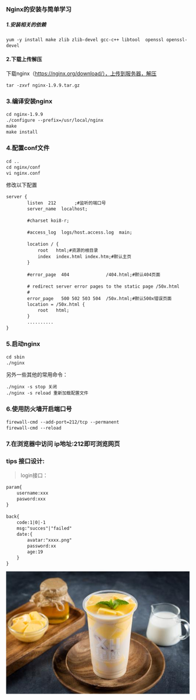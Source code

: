 ### Nginx的安装与简单学习
##### 1.安装相关的依赖
```
yum -y install make zlib zlib-devel gcc-c++ libtool  openssl openssl-devel
```
#### 2.下载上传解压
下载nginx（https://nginx.org/download/），上传到服务器，解压
```
tar -zxvf nginx-1.9.9.tar.gz
```
### 3.编译安装nginx
```
cd nginx-1.9.9
./configure --prefix=/usr/local/nginx
make
make install
```
### 4.配置conf文件
```
cd ..
cd nginx/conf
vi nginx.conf
```
修改以下配置
```
server {
        listen	212       ;#监听的端口号
        server_name  localhost;

        #charset koi8-r;

        #access_log  logs/host.access.log  main;

        location / {
            root   html;#资源的根目录
            index  index.html index.htm;#默认主页
        }

        #error_page  404              /404.html;#默认404页面

        # redirect server error pages to the static page /50x.html
        #
        error_page   500 502 503 504  /50x.html;#默认500x错误页面
        location = /50x.html {
            root   html;
        }
        ..........
}
```
### 5.启动nginx
```
cd sbin
./nginx
```
另外一些其他的常用命令：
```
./nginx -s stop 关闭
./nginx -s reload 重新加载配置文件
```

### 6.使用防火墙开启端口号
```
firewall-cmd --add-port=212/tcp --permanent
firewall-cmd --reload
```

### 7.在浏览器中访问 ip地址:212即可浏览网页

### tips 接口设计:
> login接口：
```
param{
    username:xxx
    pasword:xxx
}

back{
    code:1|0|-1
    msg:"succes"|"failed"
    date:{
        avatar:"xxxx.png"
        password:xx
        age:19
    }
}
```
![image](https://github.com/miaozasanynoe/miao_and_wu-s_lerning/blob/master/Nginx/public/image/bubble.jpg)
